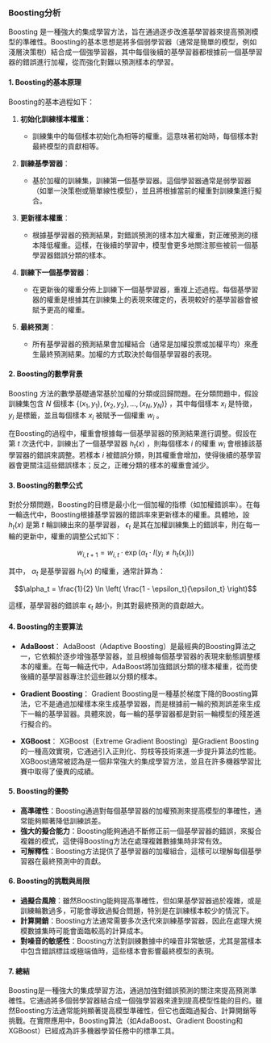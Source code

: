 ### Boosting分析

Boosting 是一種強大的集成學習方法，旨在通過逐步改進基學習器來提高預測模型的準確性。Boosting的基本思想是將多個弱學習器（通常是簡單的模型，例如淺層決策樹）結合成一個強學習器，其中每個後續的基學習器都根據前一個基學習器的錯誤進行加權，從而強化對難以預測樣本的學習。

#### 1. **Boosting的基本原理**

Boosting的基本過程如下：

1. **初始化訓練樣本權重**：
   - 訓練集中的每個樣本初始化為相等的權重。這意味著初始時，每個樣本對最終模型的貢獻相等。

2. **訓練基學習器**：
   - 基於加權的訓練集，訓練第一個基學習器。這個學習器通常是弱學習器（如單一決策樹或簡單線性模型），並且將根據當前的權重對訓練集進行擬合。

3. **更新樣本權重**：
   - 根據基學習器的預測結果，對錯誤預測的樣本加大權重，對正確預測的樣本降低權重。這樣，在後續的學習中，模型會更多地關注那些被前一個基學習器錯誤分類的樣本。

4. **訓練下一個基學習器**：
   - 在更新後的權重分佈上訓練下一個基學習器，重複上述過程。每個基學習器的權重是根據其在訓練集上的表現來確定的，表現較好的基學習器會被賦予更高的權重。

5. **最終預測**：
   - 所有基學習器的預測結果會加權結合（通常是加權投票或加權平均）來產生最終預測結果。加權的方式取決於每個基學習器的表現。

#### 2. **Boosting的數學背景**

Boosting 方法的數學基礎通常基於加權的分類或回歸問題。在分類問題中，假設訓練集包含  $N$  個樣本  $\{(x_1, y_1), (x_2, y_2), ..., (x_N, y_N)\}$ ，其中每個樣本  $x_i$  是特徵， $y_i$  是標籤，並且每個樣本  $x_i$  被賦予一個權重  $w_i$  。

在Boosting的過程中，權重會根據每一個基學習器的預測結果進行調整。假設在第  $t$  次迭代中，訓練出了一個基學習器  $h_t(x)$ ，則每個樣本  $i$  的權重  $w_i$  會根據該基學習器的錯誤來調整。若樣本  $i$  被錯誤分類，則其權重會增加，使得後續的基學習器會更關注這些錯誤樣本；反之，正確分類的樣本的權重會減少。

#### 3. **Boosting的數學公式**

對於分類問題，Boosting的目標是最小化一個加權的指標（如加權錯誤率）。在每一輪迭代中，Boosting根據基學習器的錯誤率來更新樣本的權重。具體地，設  $h_t(x)$  是第  $t$  輪訓練出來的基學習器， $\epsilon_t$  是其在加權訓練集上的錯誤率，則在每一輪的更新中，權重的調整公式如下：

$$w_{i,t+1} = w_{i,t} \cdot \exp(\alpha_t \cdot I(y_i \neq h_t(x_i)))$$

其中， $\alpha_t$  是基學習器  $h_t(x)$  的權重，通常計算為：

$$\alpha_t = \frac{1}{2} \ln \left( \frac{1 - \epsilon_t}{\epsilon_t} \right)$$

這樣，基學習器的錯誤率  $\epsilon_t$  越小，則其對最終預測的貢獻越大。

#### 4. **Boosting的主要算法**

- **AdaBoost**：
  AdaBoost（Adaptive Boosting）是最經典的Boosting算法之一，它依賴於逐步增強基學習器，並且根據每個基學習器的表現來動態調整樣本的權重。在每一輪迭代中，AdaBoost將加強錯誤分類的樣本權重，從而使後續的基學習器專注於這些難以分類的樣本。

- **Gradient Boosting**：
  Gradient Boosting是一種基於梯度下降的Boosting算法，它不是通過加權樣本來生成基學習器，而是根據前一輪的預測誤差來生成下一輪的基學習器。具體來說，每一輪的基學習器都是對前一輪模型的殘差進行擬合的。

- **XGBoost**：
  XGBoost（Extreme Gradient Boosting）是Gradient Boosting的一種高效實現，它通過引入正則化、剪枝等技術來進一步提升算法的性能。XGBoost通常被認為是一個非常強大的集成學習方法，並且在許多機器學習比賽中取得了優異的成績。

#### 5. **Boosting的優勢**

- **高準確性**：Boosting通過對每個基學習器的加權預測來提高模型的準確性，通常能夠顯著降低訓練誤差。
- **強大的擬合能力**：Boosting能夠通過不斷修正前一個基學習器的錯誤，來擬合複雜的模式，這使得Boosting方法在處理複雜數據集時非常有效。
- **可解釋性**：Boosting方法提供了基學習器的加權組合，這樣可以理解每個基學習器在最終預測中的貢獻。

#### 6. **Boosting的挑戰與局限**

- **過擬合風險**：雖然Boosting能夠提高準確性，但如果基學習器過於複雜，或是訓練輪數過多，可能會導致過擬合問題，特別是在訓練樣本較少的情況下。
- **計算開銷**：Boosting方法通常需要多次迭代來訓練基學習器，因此在處理大規模數據集時可能會面臨較高的計算成本。
- **對噪音的敏感性**：Boosting方法對訓練數據中的噪音非常敏感，尤其是當樣本中包含錯誤標註或極端值時，這些樣本會影響最終模型的表現。

#### 7. **總結**

Boosting是一種強大的集成學習方法，通過加強對錯誤預測的關注來提高預測準確性。它通過將多個弱學習器結合成一個強學習器來達到提高模型性能的目的。雖然Boosting方法通常能夠顯著提高模型準確性，但它也面臨過擬合、計算開銷等挑戰。在實際應用中，Boosting算法（如AdaBoost、Gradient Boosting和XGBoost）已經成為許多機器學習任務中的標準工具。